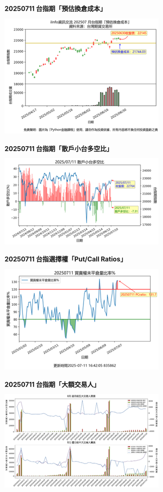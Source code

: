 ## 20250711 台指期「預估換倉成本」
![](images/txfcost.png)

## 20250711 台指期「散戶小台多空比」
![](images/bbiri.png)

## 20250711 台指選擇權「Put/Call Ratios」
![](images/pcratio.png)

## 20250711 台指期「大額交易人」
![](images/blocktrade.png)

